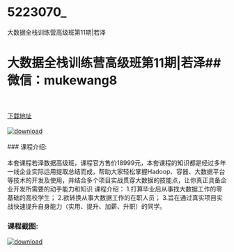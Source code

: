 # 5223070_
大数据全栈训练营高级班第11期|若泽
# 大数据全栈训练营高级班第11期|若泽## 微信：mukewang8
<br/></br>[下载地址](http://www.36tz.cn/article/5223070 "下载地址")
<br/></br>[![download](http://36tz.cn/muke_img/2022_03_1-11-300x180.png "下载地址")](http://www.36tz.cn/article/5223070 "下载地址")
<br/></br>### 课程介绍:<br/></br>本套课程若泽数据高级班，课程官方售价18999元，本套课程的知识都是经过多年一线企业实际运用提取总结而成，帮助大家轻松掌握Hadoop、容器、大数据平台等技术的开发及使用，并结合多个项目实战贯穿大数据的技能点，让你真正具备企业开发所需要的动手能力和知识
课程介绍：
1.打算毕业后从事找大数据工作的零基础的高校学生；
2.欲转换从事大数据工作的在职人员；
3.旨在通过真实项目实战快速提升自身能力（实用、提升、加薪、升职）的同学。

### 课程截图:
[![download](http://36tz.cn/muke_img/2022_03_2-7.png "下载地址")](http://www.36tz.cn/article/5223070 "下载地址")

